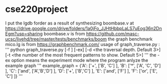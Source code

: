 # cse220project
I put the lgdb forder as a result of synthesizing boombase.v at https://drive.google.com/drive/folders/1a0jFo_JJHtHbbpLaLS7uEog36n2DnEgm?usp=sharing
boombase.v is from https://github.com/masc-ucsc/livehd/tree/master/tests/benchmarks/boom
the graph benchmark mico.lg is from https://graphbenchmark.com/
usage of graph_traverse.py :
'''
    python graph_traverse.py [-f <graph file path>] [-ex] [-d <the traversal depth. Default 3>] [-t <the number of the most frequent patterns to show. Default 5>]
'''
the -ex option means the experiment mode where the program anlyze the example graph
'''
example_graph = {'A': ['+', ['B', 'C'] ], 'B': ['*', ['A', 'C', 'D'] ], 'C': ['and', ['A','B','D'] ], 'D': ['+', ['B','C'] ], 'E': ['and', ['F'] ], 'F': ['or', ['E', 'C'] ]}
'''
